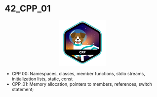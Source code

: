 # 42_CPP_01

<p align="center">
    <img src="https://github.com/alx-sch/42_CPP_00/blob/main/.assets/cpp_badge.png" alt="cpp_badge.png" />
</p>

- CPP 00: Namespaces, classes, member functions, stdio streams, initialization lists, static, const
- CPP_01: Memory allocation, pointers to members, references, switch statement;
